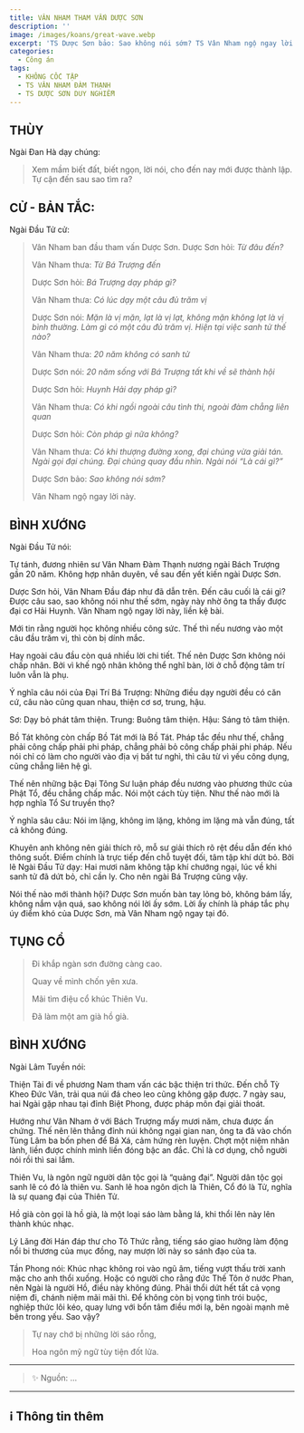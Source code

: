 ```yaml
---
title: VÂN NHAM THAM VẤN DƯỢC SƠN
description: ''
image: /images/koans/great-wave.webp
excerpt: 'TS Dược Sơn bảo: Sao không nói sớm? TS Vân Nham ngộ ngay lời này.'
categories:
  - Công án
tags:
  - KHÔNG CỐC TẬP
  - TS VÂN NHAM ĐÀM THẠNH
  - TS DƯỢC SƠN DUY NGHIỄM
---
```


## THÙY

Ngài Đan Hà dạy chúng:

> Xem mầm biết đất, biết ngọn, lời nói, cho đến nay mới được thành lập.
> Tự cận đến sau sao tìm ra?

## CỬ - BẢN TẮC:

Ngài Đầu Tử cử:

> Vân Nham ban đầu tham vấn Dược Sơn. Dược Sơn hỏi: _Từ đâu đến?_
>
> Vân Nham thưa: _Từ Bá Trượng đến_
>
> Dược Sơn hỏi: _Bá Trượng dạy pháp gì?_
>
> Vân Nham thưa: _Có lúc dạy một câu đủ trăm vị_
>
> Dược Sơn nói: _Mặn là vị mặn, lạt là vị lạt, không mặn không lạt là vị bình thường. Làm gì có một câu đủ trăm vị. Hiện tại việc sanh tử thế nào?_
>
> Vân Nham thưa: _20 năm không có sanh tử_
>
> Dược Sơn nói: _20 năm sống với Bá Trượng tất khi về sẽ thành hội_
>
> Dược Sơn hỏi: _Huynh Hải dạy pháp gì?_
>
> Vân Nham thưa: _Có khi ngồi ngoài câu tình thi, ngoài đàm chẳng liên quan_
>
> Dược Sơn hỏi: _Còn pháp gì nữa không?_
>
> Vân Nham thưa: _Có khi thượng đường xong, đại chúng vừa giải tán. Ngài gọi đại chúng. Đại chúng quay đầu nhìn. Ngài nói “Là cái gì?”_
>
> Dược Sơn bảo: _Sao không nói sớm?_
>
> Vân Nham ngộ ngay lời này.

## BÌNH XƯỚNG

Ngài Đầu Tử nói:

Tự tánh, đương nhiên sư Vân Nham Đàm Thạnh nương ngài Bách Trượng gần 20 năm.
Không hợp nhân duyên, về sau đến yết kiến ngài Dược Sơn.

Dược Sơn hỏi, Vân Nham Đầu đáp như đã dẫn trên.
Đến câu cuối là cái gì? Được câu sao, sao không nói như thế sớm, ngày này nhờ ông ta thấy được đại cơ Hải Huynh.
Vân Nham ngộ ngay lời này, liền kệ bài.

Mới tin rằng người học không nhiều công sức.
Thế thì nếu nương vào một câu đầu trăm vị, thì còn bị dính mắc.

Hay ngoài câu đầu còn quá nhiều lời chi tiết.
Thế nên Dược Sơn không nói chấp nhân. Bởi vì khế ngộ nhân không thể nghĩ bàn, lời ở chỗ động tâm trí luôn vẫn là phụ.

Ý nghĩa câu nói của Đại Trí Bá Trượng: Những điều dạy người đều có căn cứ, câu nào cũng quan nhau, thiện cơ sơ, trung, hậu.

Sơ: Dạy bỏ phát tâm thiện.
Trung: Buông tâm thiện.
Hậu: Sáng tỏ tâm thiện.

Bồ Tát không còn chấp Bồ Tát mới là Bồ Tát.
Pháp tắc đều như thế, chẳng phải công chấp phải phi pháp, chẳng phải bỏ công chấp phải phi pháp.
Nếu nói chỉ có làm cho người vào địa vị bất tư nghì, thì câu từ vì yếu công dụng, cũng chẳng liên hệ gì.

Thế nên những bậc Đại Tông Sư luận pháp đều nương vào phương thức của Phật Tổ, đều chẳng chấp mắc.
Nói một cách tùy tiện.
Như thế nào mới là hợp nghĩa Tổ Sư truyền thọ?

Ý nghĩa sâu câu: Nói im lặng, không im lặng, không im lặng mà vẫn đúng, tất cả không đúng.

Khuyên anh không nên giải thích rõ, mỗ sư giải thích rõ rệt đều dẫn đến khó thông suốt.
Điểm chính là trực tiếp đến chỗ tuyệt đối, tâm tập khí dứt bỏ.
Bởi lẽ Ngài Đầu Tử dạy: Hai mươi năm không tập khí chướng ngại, lúc về khi sanh tử đã dứt bỏ, chỉ cần ly.
Cho nên ngài Bá Trượng cũng vậy.

Nói thế nào mới thành hội?
Dược Sơn muốn bàn tay lỏng bỏ, không bám lấy, không nắm vận quá, sao không nói lời ấy sớm.
Lời ấy chính là pháp tắc phụ úy điểm khó của Dược Sơn, mà Vân Nham ngộ ngay tại đó.

## TỤNG CỔ

> Đi khắp ngàn sơn đường càng cao.
>
> Quay về mình chốn yên xưa.
>
> Mãi tìm điệu cổ khúc Thiên Vu.
>
> Đã làm một am già hồ già.

## BÌNH XƯỚNG

Ngài Lâm Tuyền nói:

Thiện Tài đi về phương Nam tham vấn các bậc thiện tri thức.
Đến chỗ Tỳ Kheo Đức Vân, trải qua núi đá cheo leo cũng không gặp được.
7 ngày sau, hai Ngài gặp nhau tại đỉnh Biệt Phong, được pháp môn đại giải thoát.

Hướng như Vân Nham ở với Bách Trượng mấy mươi năm, chưa được ấn chứng.
Thế nên lên thẳng đỉnh núi không ngại gian nan, ông ta đã vào chốn Tùng Lâm ba bốn phen để Bá Xá, cảm hứng rèn luyện.
Chợt một niệm nhân lành, liền được chính mình liền đóng bậc an đắc.
Chỉ là cơ dụng, chỗ người nói rồi thì sai lắm.

Thiên Vu, là ngôn ngữ người dân tộc gọi là “quảng đại”.
Người dân tộc gọi sanh lê có đó là thiên vu.
Sanh lê hoa ngôn dịch là Thiên, Cổ đó là Tử, nghĩa là sự quang đại của Thiên Tử.

Hồ già còn gọi là hồ già, là một loại sáo làm bằng lá, khi thổi lên này lên thành khúc nhạc.

Lý Lăng đời Hán đáp thư cho Tô Thức rằng, tiếng sáo giao hưởng làm động nổi bi thương của mục đồng, nay mượn lời này so sánh đạo của ta.

Tần Phong nói: Khúc nhạc không roi vào ngũ âm, tiếng vượt thấu trời xanh mặc cho anh thổi xuống.
Hoặc có người cho rằng đức Thế Tôn ở nước Phan, nên Ngài là người Hồ, điều này không đúng.
Phải thổi dứt hết tất cả vọng niệm đi, chánh niệm mãi mãi thì.
Để không còn bị vọng tình trói buộc, nghiệp thức lôi kéo, quay lưng với bổn tâm điều mới lạ, bên ngoài mạnh mẽ bên trong yếu.
Sao vậy?

> Tự nay chớ bị những lời sáo rỗng,
>
> Hoa ngôn mỹ ngữ tùy tiện đốt lửa.

<hr class="blog-rule" />

> ✨ Nguồn: ...

<hr class="blog-rule" />

## ℹ️ Thông tin thêm

[^1]: ⭐️ <a href="http://thuongchieu.net/index.php/phapthoai/suphu/4704-tsduocson" target="_blank">TS DƯỢC SƠN DUY NGHIỄM</a>

[^2]: ⭐️ <a href="http://thuongchieu.net/index.php/phapthoai/suphu/4785-thiensudamthanh" target="_blank">TS VÂN NHAM ĐÀM THẠNH</a>
